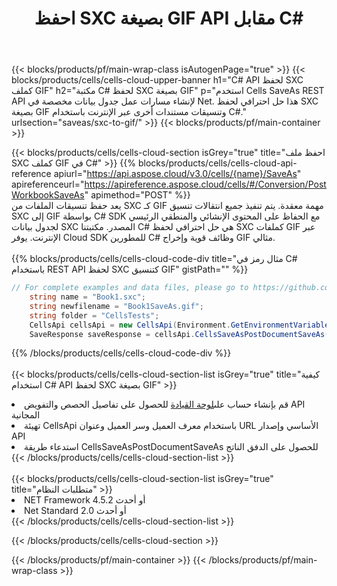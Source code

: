 ﻿---
title:  احفظ SXC بصيغة GIF API مقابل C#
description:  استخدام Aspose.Cells Cloud SDK لـ C# لحفظ ملف بتنسيق SXC كملف بتنسيق GIF.
url: /ar/net/saveas/sxc-to-gif/
---
{{< blocks/products/pf/main-wrap-class isAutogenPage="true" >}}
{{< blocks/products/cells/cells-cloud-upper-banner h1="C# API لحفظ SXC كملف GIF" h2="مكتبة C# لحفظ SXC بصيغة GIF" p="استخدم Cells SaveAs REST API لإنشاء مسارات عمل جدول بيانات مخصصة في Net. هذا حل احترافي لحفظ SXC بصيغة GIF وتنسيقات مستندات أخرى عبر الإنترنت باستخدام C#." urlsection="saveas/sxc-to-gif/" >}}
{{< blocks/products/pf/main-container >}}

{{< blocks/products/cells/cells-cloud-section isGrey="true" title="احفظ ملف SXC كملف GIF في C#" >}}
{{% blocks/products/cells/cells-cloud-api-reference apiurl="https://api.aspose.cloud/v3.0/cells/{name}/SaveAs" apireferenceurl="https://apireference.aspose.cloud/cells/#/Conversion/PostWorkbookSaveAs" apimethod="POST" %}}
<br/>
يعد حفظ تنسيقات الملفات من SXC كـ GIF مهمة معقدة. يتم تنفيذ جميع انتقالات تنسيق SXC إلى GIF بواسطة C# SDK مع الحفاظ على المحتوى الإنشائي والمنطقي الرئيسي لجدول بيانات SXC المصدر. مكتبتنا C# هي حل احترافي لحفظ SXC كملفات GIF عبر الإنترنت. يوفر Cloud SDK للمطورين C# وظائف قوية وإخراج GIF مثالي.
<br/>
<br/>
{{% blocks/products/cells/cells-cloud-code-div title="مثال رمز في C# باستخدام REST API لحفظ SXC كتنسيق GIF" gistPath="" %}}
  
```cs
// For complete examples and data files, please go to https://github.com/aspose-cells-cloud/aspose-cells-cloud-dotnet/
    string name = "Book1.sxc";
    string newfilename = "Book1SaveAs.gif";
    string folder = "CellsTests";
    CellsApi cellsApi = new CellsApi(Environment.GetEnvironmentVariable("ProductClientId"), Environment.GetEnvironmentVariable("ProductClientSecret"));
    SaveResponse saveResponse = cellsApi.CellsSaveAsPostDocumentSaveAs(name, null, newfilename, null,null,folder);
```
  
{{% /blocks/products/cells/cells-cloud-code-div %}}
<br/>
<br/>
{{< blocks/products/cells/cells-cloud-section-list isGrey="true" title="كيفية استخدام C# API لحفظ SXC بصيغة GIF" >}}
<li> قم بإنشاء حساب على<a href="https://dashboard.aspose.cloud/">لوحة القيادة</a> للحصول على تفاصيل الحصص والتفويض API المجانية</li>
<li>تهيئة CellsApi باستخدام معرف العميل وسر العميل وعنوان URL الأساسي وإصدار API</li>
<li>استدعاء طريقة CellsSaveAsPostDocumentSaveAs للحصول على الدفق الناتج</li>
{{< /blocks/products/cells/cells-cloud-section-list >}}
<br/>
<br/>
{{< blocks/products/cells/cells-cloud-section-list isGrey="true" title="متطلبات النظام" >}}
<li>NET Framework 4.5.2 أو أحدث</li>
<li>Net Standard 2.0 أو أحدث</li>
{{< /blocks/products/cells/cells-cloud-section-list >}}

{{< /blocks/products/cells/cells-cloud-section >}}

{{< /blocks/products/pf/main-container >}}
{{< /blocks/products/pf/main-wrap-class >}}
